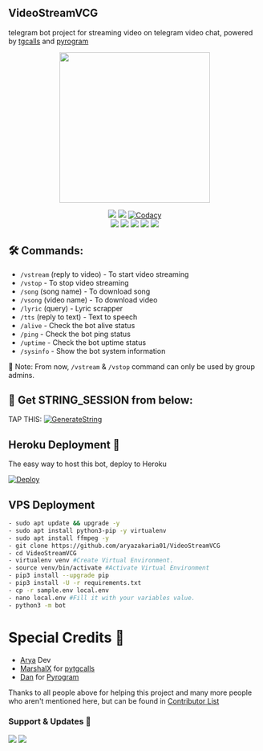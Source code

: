 <h2 align="centre">VideoStreamVCG</h2>

telegram bot project for streaming video on telegram video chat, powered by [tgcalls](https://github.com/MarshalX/tgcalls) and [pyrogram](https://github.com/pyrogram/pyrogram)

<p align="center"><a href="https://t.me/videostreambetabot"><img src="https://telegra.ph/file/64ca5d76539e5167d5566.jpg" width="300"></a></p>
<p align="center">
    <a href="https://www.python.org/" alt="made-with-python"> <img src="https://img.shields.io/badge/Made%20with-Python-black.svg?style=flat-square&logo=python&logoColor=blue&color=red" /></a>
    <a href="https://github.com/aryazakaria01/VideoStreamVCG/graphs/commit-activity" alt="Maintenance"> <img src="https://img.shields.io/badge/Maintained%3F-yes-red.svg?style=flat-square" /></a>
    <a href="https://app.codacy.com/gh/aryazakaria01/VideoStreamVCG/dashboard"> <img src="https://img.shields.io/codacy/grade/a723cb464d5a4d25be3152b5d71de82d?color=red&logo=codacy&style=flat-square" alt="Codacy" /></a><br>
    <a href="https://github.com/aryazakaria01/VideoStreamVCG"> <img src="https://img.shields.io/github/repo-size/levina-lab/video-stream?color=red&logo=github&logoColor=blue&style=flat-square" /></a>
    <a href="https://github.com/aryazakaria01/VideoStreamVCG/commits/main"> <img src="https://img.shields.io/github/last-commit/aryazakaria01/VideoStreamVCG?color=red&logo=github&logoColor=blue&style=flat-square" /></a>
    <a href="https://github.com/aryazakaria01/VideoStreamVCG/issues"> <img src="https://img.shields.io/github/issues/aryazakaria01/VideoStreamVCG?color=red&logo=github&logoColor=blue&style=flat-square" /></a>
    <a href="https://github.com/aryazakaria01/VideoStreamVCG/network/members"> <img src="https://img.shields.io/github/forks/aryazakaria01/VideoStreamVCG?color=red&logo=github&logoColor=blue&style=flat-square" /></a>  
    <a href="https://github.com/aryazakaria01/VideoStreamVCG/network/members"> <img src="https://img.shields.io/github/stars/aryazakaria01/VideoStreamVCG?color=red&logo=github&logoColor=blue&style=flat-square" /></a>  
</p>

## 🛠 Commands:
- `/vstream` (reply to video) - To start video streaming
- `/vstop` - To stop video streaming
- `/song` (song name) - To download song
- `/vsong` (video name) - To download video
- `/lyric` (query) - Lyric scrapper
- `/tts` (reply to text) - Text to speech
- `/alive` - Check the bot alive status
- `/ping` - Check the bot ping status
- `/uptime` - Check the bot uptime status
- `/sysinfo` - Show the bot system information

📝 Note: From now, `/vstream` & `/vstop` command can only be used by group admins.

## 🧪 Get STRING_SESSION from below:

TAP THIS: [![GenerateString](https://img.shields.io/badge/repl.it-generateString-yellowgreen)](https://replit.com/@Arya01/PyrogramMusicString#main.py)

## Heroku Deployment 💜
The easy way to host this bot, deploy to Heroku

[![Deploy](https://www.herokucdn.com/deploy/button.svg)](https://heroku.com/deploy?template=https://github.com/aryazakaria01/VideoStreamVCG)

## VPS Deployment
```sh
- sudo apt update && upgrade -y
- sudo apt install python3-pip -y virtualenv
- sudo apt install ffmpeg -y
- git clone https://github.com/aryazakaria01/VideoStreamVCG
- cd VideoStreamVCG
- virtualenv venv #Create Virtual Environment.
- source venv/bin/activate #Activate Virtual Environment
- pip3 install --upgrade pip
- pip3 install -U -r requirements.txt
- cp -r sample.env local.env
- nano local.env #Fill it with your variables value.
- python3 -m bot
```

# Special Credits 💖

- [Arya](https://github.com/aryazakaria01) Dev
- [MarshalX](https://github.com/MarshalX) for [pytgcalls](https://github.com/MarshalX)
- [Dan](https://github.com/delivrance) for [Pyrogram](https://github.com/pyrogram)

Thanks to all people above for helping this project and many more people who aren't mentioned here, but can be found in [Contributor List](https://github.com/aryazakaria01/VideoStreamVCG/graphs/contributors)

### Support & Updates 🎑
<a href="https://t.me/CyberSupportGroup"><img src="https://img.shields.io/badge/Join-Group%20Support-blue.svg?style=for-the-badge&logo=Telegram"></a> <a href="https://t.me/CyberMusicProject"><img src="https://img.shields.io/badge/Join-Updates%20Channel-blue.svg?style=for-the-badge&logo=Telegram"></a>
